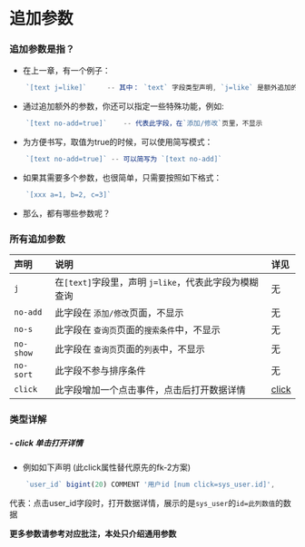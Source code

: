# 追加参数


### 追加参数是指？
- 在上一章，有一个例子：
``` js
	`[text j=like]`		-- 其中： `text` 字段类型声明, `j=like` 是额外追加的参数
```

- 通过追加额外的参数，你还可以指定一些特殊功能，例如: 
``` js
	`[text no-add=true]` 	-- 代表此字段，在`添加/修改`页里，不显示
```

- 为方便书写，取值为true的时候，可以使用简写模式：
``` js 
	`[text no-add=true]` -- 可以简写为 `[text no-add]`
```

- 如果其需要多个参数，也很简单，只需要按照如下格式：
``` js 
	`[xxx a=1, b=2, c=3]`
```
- 那么，都有哪些参数呢？

### 所有追加参数


| 声明		| 说明													| 详见		|
| :--------	| :--------												| :--------	|
| `j`		| 在`[text]`字段里，声明 `j=like`，代表此字段为模糊查询		| 无		|
| `no-add`| 此字段在 `添加/修改`页面，不显示							| 无		|
| `no-s`| 此字段在 `查询页`页面的`搜索条件`中，不显示							| 无		|
| `no-show`| 此字段在 `查询页`页面的`列表`中，不显示							| 无		|
| `no-sort`| 此字段不参与排序条件										| 无		|
| `click`| 此字段增加一个点击事件，点击后打开数据详情						| [click](#-click-单击打开详情)		|


### 类型详解

##### - click 单击打开详情
- 例如如下声明 (此click属性替代原先的fk-2方案)
``` js
	`user_id` bigint(20) COMMENT '用户id [num click=sys_user.id]',
```
代表：点击user_id字段时，打开数据详情，展示的是`sys_user`的`id=此列数值`的数据 


**更多参数请参考对应批注，本处只介绍通用参数**

